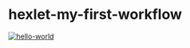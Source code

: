 # hexlet-my-first-workflow

[![hello-world](https://github.com/kimulia-1/hexlet-my-first-workflow/actions/workflows/hello-world.yml/badge.svg)](https://github.com/kimulia-1/hexlet-my-first-workflow/actions/workflows/hello-world.yml)